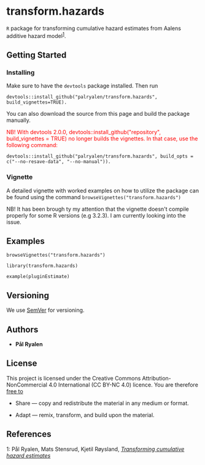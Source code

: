 # transform.hazards

```R``` package for transforming cumulative hazard estimates from Aalens additive hazard model<sup>[1](#transforming)</sup>.

## Getting Started


### Installing

Make sure to have the ``devtools`` package installed. Then run

```
devtools::install_github("palryalen/transform.hazards", build_vignettes=TRUE).
```
You can also download the source from this page and build the package manually.

<font color="red">NB! With devtools 2.0.0, devtools::install_github("repository", build_vignettes = TRUE) no longer builds the vignettes. In that case, use the following command:</font>

```
devtools::install_github("palryalen/transform.hazards", build_opts = c("--no-resave-data", "--no-manual")).
```

### Vignette
A detailed vignette with worked examples on how to utilize the package can be found using the command ``` browseVignettes("transform.hazards") ```

NB! It has been brough ty my attention that the vignette doesn't compile properly for some R versions (e.g 3.2.3). I am currently looking into the issue.
## Examples

```
browseVignettes("transform.hazards")

library(transform.hazards)

example(pluginEstimate)
```

## Versioning

We use [SemVer](http://semver.org/) for versioning.

## Authors

* **Pål Ryalen**

## License

This project is licensed under the Creative Commons Attribution-NonCommercial 4.0 International (CC BY-NC 4.0) licence. You are therefore [free to](https://creativecommons.org/licenses/by-nc/4.0/)

* Share — copy and redistribute the material in any medium or format.

* Adapt — remix, transform, and build upon the material.


## References




<a name="transforming">1</a>: Pål Ryalen, Mats Stensrud, Kjetil Røysland, [*Transforming cumulative hazard estimates*](https://arxiv.org/abs/1710.07422v3)

<!---
<a name="additive_consistent">2</a>: Pål Ryalen, Mats Stensrud, Kjetil Røysland, [*The additive hazard estimator is consistent for continuous time marginal structural models*](https://arxiv.org/abs/1802.01946)
-->

